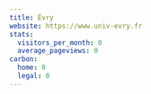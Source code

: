 ```yaml
---
title: Évry
website: https://www.univ-evry.fr
stats:
  visitors_per_month: 0
  average_pageviews: 0
carbon:
  home: 0
  legal: 0
---
```

